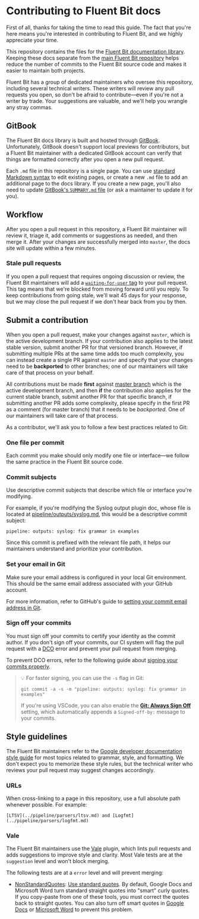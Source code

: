 # Contributing to Fluent Bit docs

First of all, thanks for taking the time to read this guide. The fact that you're
here means you're interested in contributing to Fluent Bit, and we highly appreciate
your time.

This repository contains the files for the
[Fluent Bit documentation library](https://docs.fluentbit.io/). Keeping these docs
separate from the [main Fluent Bit repository](https://github.com/fluent/fluent-bit)
helps reduce the number of commits to the Fluent Bit source code and makes it
easier to maintain both projects.

Fluent Bit has a group of dedicated maintainers who oversee this repository,
including several technical writers. These writers will review any pull requests
you open, so don't be afraid to contribute—even if you're not a writer by trade.
Your suggestions are valuable, and we'll help you wrangle any stray commas.

## GitBook

The Fluent Bit docs library is built and hosted through
[GitBook](https://docs.gitbook.com/). Unfortunately, GitBook doesn't support
local previews for contributors, but a Fluent Bit maintainer with a dedicated GitBook
account can verify that things are formatted correctly after you open a new pull
request.

Each `.md` file in this repository is a single page. You can use
[standard Markdown syntax](https://docs.gitbook.com/content-editor/editing-content/markdown)
to edit existing pages, or create a new `.md` file to add an additional page to
the docs library. If you create a new page, you'll also need to update
[GitBook's `SUMMARY.md` file](https://docs.gitbook.com/integrations/git-sync/content-configuration#structure)
(or ask a maintainer to update it for you).

## Workflow

After you open a pull request in this repository, a Fluent Bit maintainer will review
it, triage it, add comments or suggestions as needed, and then merge it. After
your changes are successfully merged into `master`, the docs site will update
within a few minutes.

### Stale pull requests

If you open a pull request that requires ongoing discussion or review, the
Fluent Bit maintainers will add a [`waiting-for-user` tag](#tags) to your pull
request. This tag means that we're blocked from moving forward until you reply.
To keep contributions from going stale, we'll wait 45 days for your response,
but we may close the pull request if we don't hear back from you by then.

## Submit a contribution

When you open a pull request, make your changes against `master`, which is the
active development branch. If your contribution also applies to the latest
stable version, submit another PR for that versioned branch. However, if
submitting multiple PRs at the same time adds too much complexity, you can instead
create a single PR against `master` and specify that your changes need to be
**backported** to other branches; one of our maintainers will take care of that
process on your behalf.

All contributions must be made **first** against [master branch](https://github.com/fluent/fluent-bit-docs/tree/master) which is the active development branch, and then **if** the contribution also applies for the current stable branch, submit another PR for that specific branch, if submitting another PR adds some complexity, please specify in the first PR as a comment (for master branch) that it needs to be *backported*. One of our maintainers will take care of that process.

As a contributor, we'll ask you to follow a few best practices related to Git:

### One file per commit

Each commit you make should only modify one file or interface—we follow the same
practice in the Fluent Bit source code.

### Commit subjects

Use descriptive commit subjects that describe which file or interface you're
modifying.

For example, if you're modifying the Syslog output plugin doc, whose file is
located at [pipeline/outputs/syslog.md](https://github.com/fluent/fluent-bit-docs/blob/master/pipeline/outputs/syslog.md), this would be a descriptive commit subject:

`pipeline: outputs: syslog: fix grammar in examples`

Since this commit is prefixed with the relevant file path, it helps our maintainers
understand and prioritize your contribution.

### Set your email in Git

Make sure your email address is configured in your local Git environment. This
should be the same email address associated with your GitHub account.

For more information, refer to GitHub's guide to
[setting your commit email address in Git](https://docs.github.com/en/account-and-profile/setting-up-and-managing-your-personal-account-on-github/managing-email-preferences/setting-your-commit-email-address#setting-your-commit-email-address-in-git).

### Sign off your commits

You must sign off your commits to certify your identity as the commit author. If
you don't sign off your commits, our CI system will flag the pull request with a
[DCO](https://github.com/src-d/guide/blob/master/developer-community/fix-DCO.md)
error and prevent your pull request from merging.

To prevent DCO errors, refer to the following guide about
[signing your commits properly](https://github.com/src-d/guide/blob/master/developer-community/fix-DCO.md).

> :bulb: For faster signing, you can use the `-s` flag in Git:
>
> `git commit -a -s -m "pipeline: outputs: syslog: fix grammar in examples"`
>
> If you're using VSCode, you can also enable the
> [**Git: Always Sign Off**](https://github.com/microsoft/vscode/issues/83096#issuecomment-545350047)
> setting, which automatically appends a `Signed-off-by:` message to your commits.

## Style guidelines

The Fluent Bit maintainers refer to the
[Google developer documentation style guide](https://developers.google.com/style)
for most topics related to grammar, style, and formatting. We don't expect you
to memorize these style rules, but the technical writer who reviews your pull
request may suggest changes accordingly.

### URLs

When cross-linking to a page in this repository, use a full absolute path whenever
possible. For example:

```text
[LTSV](../pipeline/parsers/ltsv.md) and [Logfmt](../pipeline/parsers/logfmt.md)
```

### Vale

The Fluent Bit maintainers use the [Vale](https://vale.sh/docs/) plugin, which lints
pull requests and adds suggestions to improve style and clarity. Most Vale tests are
at the `suggestion` level and won't block merging.

The following tests are at a `error` level and will prevent merging:

- [NonStandardQuotes](https://github.com/fluent/fluent-bit-docs/blob/master/vale-styles/FluentBit/NonStandardQuotes.yml):
  [Use standard quotes](https://developers.google.com/style/quotation-marks#straight-and-curly-quotation-marks).
  By default, Google Docs and Microsoft Word turn standard straight quotes into "smart"
  curly quotes. If you copy-paste from one of these tools, you must correct the quotes 
  back to straight quotes. You can also turn off smart quotes 
  in [Google Docs](https://support.google.com/docs/thread/217182974/can-i-turn-smart-quotes-off-in-a-google-doc?hl=en) 
  or [Microsoft Word](https://support.microsoft.com/en-us/office/smart-quotes-in-word-and-powerpoint-702fc92e-b723-4e3d-b2cc-71dedaf2f343)
  to prevent this problem.
